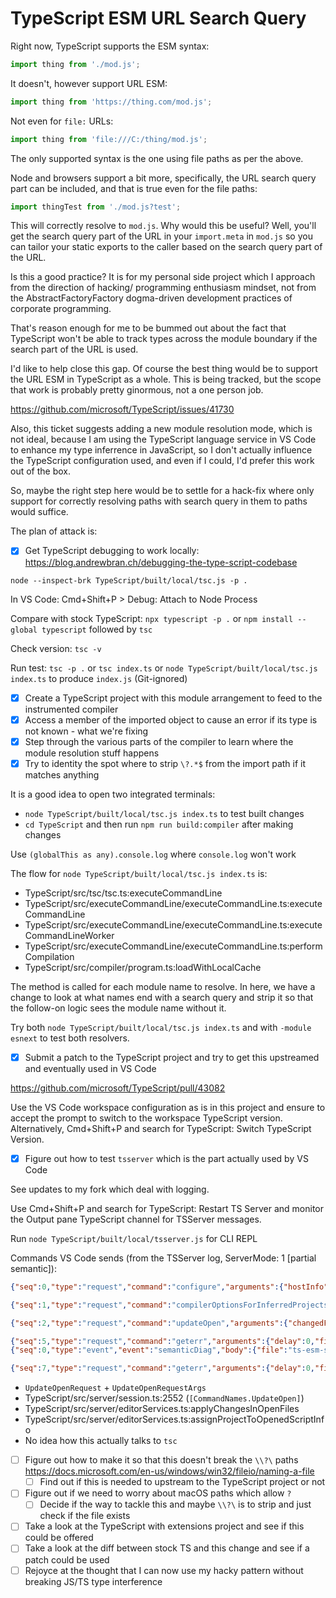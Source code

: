 # TypeScript ESM URL Search Query

Right now, TypeScript supports the ESM syntax:

```ts
import thing from './mod.js';
```

It doesn't, however support URL ESM:

```js
import thing from 'https://thing.com/mod.js';
```

Not even for `file:` URLs:

```js
import thing from 'file:///C:/thing/mod.js';
```

The only supported syntax is the one using file paths as per the above.

Node and browsers support a bit more, specifically, the URL search query part can be included, and that is true
even for the file paths:

```ts
import thingTest from './mod.js?test';
```

This will correctly resolve to `mod.js`. Why would this be useful? Well, you'll get the search query part of
the URL in your `import.meta` in `mod.js` so you can tailor your static exports to the caller based on the
search query part of the URL.

Is this a good practice? It is for my personal side project which I approach from the direction of hacking/
programming enthusiasm mindset, not from the AbstractFactoryFactory dogma-driven development practices of
corporate programming.

That's reason enough for me to be bummed out about the fact that TypeScript won't be able to track types
across the module boundary if the search part of the URL is used.

I'd like to help close this gap. Of course the best thing would be to support the URL ESM in TypeScript as
a whole. This is being tracked, but the scope that work is probably pretty ginormous, not a one person job.

https://github.com/microsoft/TypeScript/issues/41730

Also, this ticket suggests adding a new module resolution mode, which is not ideal, because I am using the
TypeScript language service in VS Code to enhance my type inferrence in JavaScript, so I don't actually
influence the TypeScript configuration used, and even if I could, I'd prefer this work out of the box.

So, maybe the right step here would be to settle for a hack-fix where only support for correctly resolving
paths with search query in them to paths would suffice.

The plan of attack is:

- [x] Get TypeScript debugging to work locally: https://blog.andrewbran.ch/debugging-the-type-script-codebase

`node --inspect-brk TypeScript/built/local/tsc.js -p .`

In VS Code: Cmd+Shift+P > Debug: Attach to Node Process

Compare with stock TypeScript: `npx typescript -p .` or `npm install --global typescript` followed by `tsc`

Check version: `tsc -v`

Run test: `tsc -p .` or `tsc index.ts` or `node TypeScript/built/local/tsc.js index.ts` to produce `index.js` (Git-ignored)

- [x] Create a TypeScript project with this module arrangement to feed to the instrumented compiler
- [x] Access a member of the imported object to cause an error if its type is not known - what we're fixing
- [x] Step through the various parts of the compiler to learn where the module resolution stuff happens
- [x] Try to identity the spot where to strip `\?.*$` from the import path if it matches anything

It is a good idea to open two integrated terminals:

- `node TypeScript/built/local/tsc.js index.ts` to test built changes
- `cd TypeScript` and then run `npm run build:compiler` after making changes

Use `(globalThis as any).console.log` where `console.log` won't work

The flow for `node TypeScript/built/local/tsc.js index.ts` is:

- TypeScript/src/tsc/tsc.ts:executeCommandLine
- TypeScript/src/executeCommandLine/executeCommandLine.ts:executeCommandLine
- TypeScript/src/executeCommandLine/executeCommandLine.ts:executeCommandLineWorker
- TypeScript/src/executeCommandLine/executeCommandLine.ts:performCompilation
- TypeScript/src/compiler/program.ts:loadWithLocalCache

The method is called for each module name to resolve. In here, we have a change
to look at what names end with a search query and strip it so that the follow-on
logic sees the module name without it.

Try both `node TypeScript/built/local/tsc.js index.ts` and with `-module esnext`
to test both resolvers.

- [x] Submit a patch to the TypeScript project and try to get this upstreamed and eventually used in VS Code

https://github.com/microsoft/TypeScript/pull/43082

Use the VS Code workspace configuration as is in this project and ensure to
accept the prompt to switch to the workspace TypeScript version. Alternatively,
Cmd+Shift+P and search for TypeScript: Switch TypeScript Version.

- [x] Figure out how to test `tsserver` which is the part actually used by VS Code

See updates to my fork which deal with logging.

Use Cmd+Shift+P and search for TypeScript: Restart TS Server and monitor the
Output pane TypeScript channel for TSServer messages.

Run `node TypeScript/built/local/tsserver.js` for CLI REPL

Commands VS Code sends (from the TSServer log, ServerMode: 1 [partial semantic]):

```json
{"seq":0,"type":"request","command":"configure","arguments":{"hostInfo":"vscode","preferences":{"providePrefixAndSuffixTextForRename":true,"allowRenameOfImportPath":true,"includePackageJsonAutoImports":"auto"},"watchOptions":{}}}

{"seq":1,"type":"request","command":"compilerOptionsForInferredProjects","arguments":{"options":{"module":"commonjs","target":"es2016","jsx":"preserve","strictFunctionTypes":true,"sourceMap":true,"allowJs":true,"allowSyntheticDefaultImports":true,"allowNonTsExtensions":true,"resolveJsonModule":true}}}

{"seq":2,"type":"request","command":"updateOpen","arguments":{"changedFiles":[],"closedFiles":[],"openFiles":[{"file":"ts-esm-search/index.ts","fileContent":…}],…}

{"seq":5,"type":"request","command":"geterr","arguments":{"delay":0,"files":["ts-esm-search/index.ts"]}}
{"seq":0,"type":"event","event":"semanticDiag","body":{"file":"ts-esm-search/index.ts","diagnostics":[{"start":{"line":2,"offset":18},"end":{"line":2,"offset":32},"text":"Cannot find module './mod2?test2' or its corresponding type declarations.","code":2307,"category":"error"}]}}

{"seq":7,"type":"request","command":"geterr","arguments":{"delay":0,"files":["ts-esm-search/index.ts"]}}
```

- `UpdateOpenRequest` + `UpdateOpenRequestArgs`
- TypeScript/src/server/session.ts:2552 (`[CommandNames.UpdateOpen]`)
- TypeScript/src/server/editorServices.ts:applyChangesInOpenFiles
- TypeScript/src/server/editorServices.ts:assignProjectToOpenedScriptInfo
- No idea how this actually talks to `tsc`

- [ ] Figure out how to make it so that this doesn't break the `\\?\` paths https://docs.microsoft.com/en-us/windows/win32/fileio/naming-a-file
  - [ ] Find out if this is needed to upstream to the TypeScript project or not
- [ ] Figure out if we need to worry about macOS paths which allow `?`
  - [ ] Decide if the way to tackle this and maybe `\\?\` is to strip and just check if the file exists
- [ ] Take a look at the TypeScript with extensions project and see if this could be offered
- [ ] Take a look at the diff between stock TS and this change and see if a patch could be used
- [ ] Rejoyce at the thought that I can now use my hacky pattern without breaking JS/TS type interference
